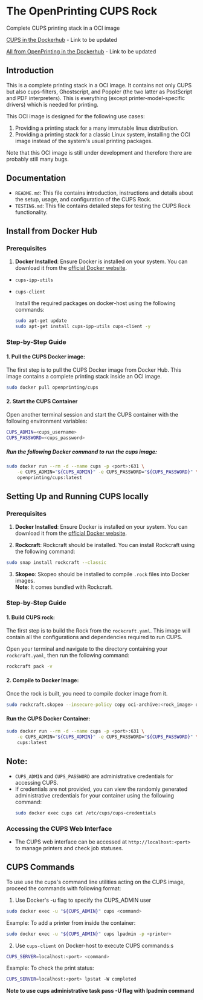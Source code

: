 # The OpenPrinting CUPS Rock

Complete CUPS printing stack in a OCI image

[CUPS in the Dockerhub]() - Link to be updated

[All from OpenPrinting in the Dockerhub]() - Link to be updated

## Introduction

This is a complete printing stack in a OCI image. It contains not only CUPS but also cups-filters, Ghostscript, and Poppler (the two latter as PostScript and PDF interpreters). This is everything (except printer-model-specific drivers) which is needed for printing.

This OCI image is designed for the following use cases:

1. Providing a printing stack for a many immutable linux distribution.
2. Providing a printing stack for a classic Linux system, installing the OCI image instead of the system's usual printing packages.

Note that this OCI image is still under development and therefore there are probably still many bugs.

## Documentation
- `README.md`: This file contains introduction,  instructions and details about the setup, usage, and configuration of the CUPS Rock.
- `TESTING.md`: This file contains detailed steps for testing the CUPS Rock functionality.

## Install from Docker Hub
### Prerequisites

1. **Docker Installed**: Ensure Docker is installed on your system. You can download it from the [official Docker website](https://www.docker.com/get-started).

- `cups-ipp-utils`
- `cups-client`

  Install the required packages on docker-host using the following commands:

  ```sh
  sudo apt-get update
  sudo apt-get install cups-ipp-utils cups-client -y
  ```

### Step-by-Step Guide

#### 1. Pull the CUPS Docker image:

The first step is to pull the CUPS Docker image from Docker Hub. This image contains a complete printing stack inside an OCI image.
```sh
sudo docker pull openprinting/cups
```

#### 2. Start the CUPS Container
Open another terminal session and start the CUPS container with the following environment variables:

```sh
CUPS_ADMIN=<cups_username>
CUPS_PASSWORD=<cups_password>
```

##### Run the following Docker command to run the cups image:
```sh
sudo docker run --rm -d --name cups -p <port>:631 \
    -e CUPS_ADMIN="${CUPS_ADMIN}" -e CUPS_PASSWORD="${CUPS_PASSWORD}" \
    openprinting/cups:latest
```

## Setting Up and Running CUPS locally

### Prerequisites

1. **Docker Installed**: Ensure Docker is installed on your system. You can download it from the [official Docker website](https://www.docker.com/get-started).

2. **Rockcraft**: Rockcraft should be installed. You can install Rockcraft using the following command:
```sh
sudo snap install rockcraft --classic
```

3. **Skopeo**: Skopeo should be installed to compile `.rock` files into Docker images. <br>
**Note**: It comes bundled with Rockcraft.

### Step-by-Step Guide

#### 1. Build CUPS rock:

The first step is to build the Rock from the `rockcraft.yaml`. This image will contain all the configurations and dependencies required to run CUPS.

Open your terminal and navigate to the directory containing your `rockcraft.yaml`, then run the following command:

```sh
rockcraft pack -v
```

#### 2. Compile to Docker Image:

Once the rock is built, you need to compile docker image from it.

```sh
sudo rockcraft.skopeo --insecure-policy copy oci-archive:<rock_image> docker-daemon:cups:latest
```

#### Run the CUPS Docker Container:

```sh
sudo docker run --rm -d --name cups -p <port>:631 \
    -e CUPS_ADMIN="${CUPS_ADMIN}" -e CUPS_PASSWORD="${CUPS_PASSWORD}" \
    cups:latest
```

## Note: 
- `CUPS_ADMIN` and `CUPS_PASSWORD` are administrative credentials for accessing CUPS.
- If credentials are not provided, you can view the randomly generated administrative credentials for your container using the following command:
    ```sh
    sudo docker exec cups cat /etc/cups/cups-credentials
    ```

### Accessing the CUPS Web Interface
- The CUPS web interface can be accessed at `http://localhost:<port>` to manage printers and check job statuses.

## CUPS Commands
To use use the cups's command line utilities acting on the CUPS image, proceed the commands with following format:

1. Use Docker's -u flag to specify the CUPS_ADMIN user
```sh
sudo docker exec -u "${CUPS_ADMIN}" cups <command>
```
Example:
To add a printer from inside the container:
```sh
sudo docker exec -u "${CUPS_ADMIN}" cups lpadmin -p <printer>
```

2. Use `cups-client` on Docker-host to execute CUPS commands:s
```sh
CUPS_SERVER=localhost:<port> <command>
```

Example:
To check the print status:
```sh
CUPS_SERVER=localhost:<port> lpstat -W completed
```
**Note to use cups administrative task pass -U flag with lpadmin command**

